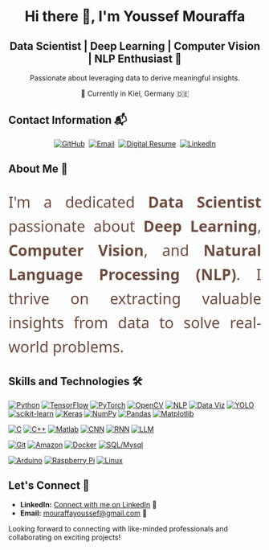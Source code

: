 <div align="center">
  <h1>Hi there 👋, I'm Youssef Mouraffa</h1>
</div>

<div align="center">
  <h2>Data Scientist | Deep Learning | Computer Vision | NLP Enthusiast 🚀</h2>
  <p>Passionate about leveraging data to derive meaningful insights.</p>
  <p>📍 Currently in Kiel, Germany 🇩🇪</p>
</div>

## Contact Information 📬

<div align="center">
  <a href="https://github.com/mouraffa"><img src="https://img.shields.io/badge/-GitHub-181717?style=for-the-badge&logo=github&logoColor=white&logoSize=30&labelColor=FF5722" alt="GitHub"></a>&nbsp;
  <a href="mailto:mouraffayoussef@gmail.com"><img src="https://img.shields.io/badge/-Email-D14836?style=for-the-badge&logo=gmail&logoColor=white&logoSize=30&labelColor=FFC107" alt="Email"></a>&nbsp;
  <a href="https://digital-resume-with-app-dny3seferew7bf6fmsens7.streamlit.app/"><img src="https://img.shields.io/badge/-Digital%20Resume-8E24AA?style=for-the-badge&logo=file&logoColor=white&logoSize=30&labelColor=4CAF50" alt="Digital Resume"></a>&nbsp;
  <a href="https://www.linkedin.com/in/youssef-mouraffa-316663201/"><img src="https://img.shields.io/badge/-LinkedIn-0A66C2?style=for-the-badge&logo=linkedin&logoColor=white&logoSize=30&labelColor=2196F3" alt="LinkedIn"></a>
</div>

## About Me 🌟

<div iv align="justify" style="font-size: 30px; line-height: 1.6; color: #6D4C41; font-family: 'Segoe UI', Tahoma, Geneva, Verdana, sans-serif;">

I'm a dedicated **Data Scientist** passionate about **Deep Learning**, **Computer Vision**, and **Natural Language Processing (NLP)**. I thrive on extracting valuable insights from data to solve real-world problems.

</div>


## Skills and Technologies 🛠️

[![Python](https://img.shields.io/badge/-Python-3776AB?style=for-the-badge&logo=python&logoColor=white&logoSize=2)](#)
[![TensorFlow](https://img.shields.io/badge/-TensorFlow-FF6F00?style=for-the-badge&logo=tensorflow&logoColor=white&logoSize=2)](#)
[![PyTorch](https://img.shields.io/badge/-PyTorch-EE4C2C?style=for-the-badge&logo=pytorch&logoColor=white&logoSize=2)](#)
[![OpenCV](https://img.shields.io/badge/-OpenCV-5C3EE8?style=for-the-badge&logo=opencv&logoColor=white&logoSize=2)](#)
[![NLP](https://img.shields.io/badge/-NLP-4db33d?style=for-the-badge&logoSize=2)](#)
[![Data Viz](https://img.shields.io/badge/-Data%20Viz-ff69b4?style=for-the-badge&logoSize=2)](#)
[![YOLO](https://img.shields.io/badge/-YOLO-990000?style=for-the-badge&logoSize=2)](#)
[![scikit-learn](https://img.shields.io/badge/-scikit%20learn-F7931E?style=for-the-badge&logo=scikit-learn&logoColor=white&logoSize=2)](#)
[![Keras](https://img.shields.io/badge/-Keras-D00000?style=for-the-badge&logo=keras&logoColor=white&logoSize=2)](#)
[![NumPy](https://img.shields.io/badge/-NumPy-013243?style=for-the-badge&logo=numpy&logoColor=white&logoSize=2)](#)
[![Pandas](https://img.shields.io/badge/-Pandas-150458?style=for-the-badge&logo=pandas&logoColor=white&logoSize=2)](#)
[![Matplotlib](https://img.shields.io/badge/-Matplotlib-11557C?style=for-the-badge&logo=python&logoColor=white&logoSize=2)](#)

[![C](https://img.shields.io/badge/-C-A8B9CC?style=for-the-badge&logo=c&logoColor=white&logoSize=2)](#)
[![C++](https://img.shields.io/badge/-C++-00599C?style=for-the-badge&logo=c%2B%2B&logoColor=white&logoSize=2)](#)
[![Matlab](https://img.shields.io/badge/-Matlab-0076A8?style=for-the-badge&logo=mathworks&logoColor=white&logoSize=2)](#)
[![CNN](https://img.shields.io/badge/-CNN-FF0000?style=for-the-badge&logoSize=2)](#)
[![RNN](https://img.shields.io/badge/-RNN-FF0000?style=for-the-badge&logoSize=2)](#)
[![LLM](https://img.shields.io/badge/-LLM-00599C?style=for-the-badge&logoSize=2)](#)

[![Git](https://img.shields.io/badge/-Git-F05032?style=for-the-badge&logo=git&logoColor=white&logoSize=2)](#)
[![Amazon](https://img.shields.io/badge/-Amazon-232F3E?style=for-the-badge&logo=amazon&logoColor=white&logoSize=2)](#)
[![Docker](https://img.shields.io/badge/-Docker-2496ED?style=for-the-badge&logo=docker&logoColor=white&logoSize=2)](#)
[![SQL/Mysql](https://img.shields.io/badge/-SQL/Mysql-4479A1?style=for-the-badge&logo=mysql&logoColor=white&logoSize=2)](#)

[![Arduino](https://img.shields.io/badge/-Arduino-00979D?style=for-the-badge&logo=arduino&logoColor=white&logoSize=2)](#)
[![Raspberry Pi](https://img.shields.io/badge/-Raspberry%20Pi-A22846?style=for-the-badge&logo=raspberry%20pi&logoColor=white&logoSize=2)](#)
[![Linux](https://img.shields.io/badge/-Linux-FCC624?style=for-the-badge&logo=linux&logoColor=white&logoSize=2)](#)

## Let's Connect 🤝

- **LinkedIn:** [Connect with me on LinkedIn](https://www.linkedin.com/in/youssef-mouraffa-316663201/) 🔗
- **Email:** [mouraffayoussef@gmail.com](mailto:mouraffayoussef@gmail.com) 📧

Looking forward to connecting with like-minded professionals and collaborating on exciting projects!
